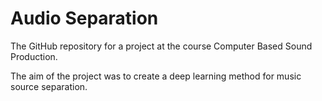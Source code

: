 # Audio Separation

The GitHub repository for a project at the course Computer Based Sound Production.

The aim of the project was to create a deep learning method for music source separation.
